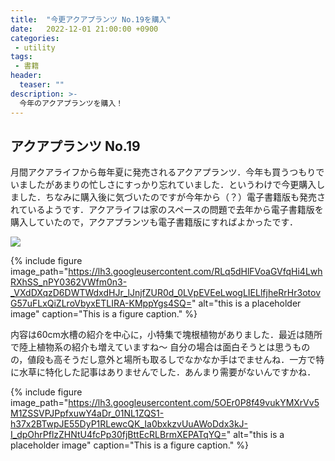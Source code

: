 ```yaml
---
title:  "今更アクアプランツ No.19を購入"
date:   2022-12-01 21:00:00 +0900
categories: 
 - utility
tags:
 - 書籍
header:
  teaser: ""
description: >-
  今年のアクアプランツを購入！
---
```


## アクアプランツ No.19

月間アクアライフから毎年夏に発売されるアクアプランツ．今年も買うつもりでいましたがあまりの忙しさにすっかり忘れていました．というわけで今更購入しました．ちなみに購入後に気づいたのですが今年から（？）電子書籍版も発売されているようです．アクアライフは家のスペースの問題で去年から電子書籍版を購入していたので，アクアプランツも電子書籍版にすればよかったです．

<a href="https://lh3.googleusercontent.com/RLq5dHlFVoaGVfqHi4LwhRXhSS_nPY0362VWfm0n3-_VXdDXqzD6DWTWdxdHJr_lJnjfZUR0d_0LVpEVEeLwogLIELlfjheRrHr3otovG57uFLxQiZLroVbyxETLIRA-KMppYgs4SQ=w2400?source=screenshot.guru"> <img src="https://lh3.googleusercontent.com/RLq5dHlFVoaGVfqHi4LwhRXhSS_nPY0362VWfm0n3-_VXdDXqzD6DWTWdxdHJr_lJnjfZUR0d_0LVpEVEeLwogLIELlfjheRrHr3otovG57uFLxQiZLroVbyxETLIRA-KMppYgs4SQ=w600-h315-p-k" /> </a>

{% include figure image_path="https://lh3.googleusercontent.com/RLq5dHlFVoaGVfqHi4LwhRXhSS_nPY0362VWfm0n3-_VXdDXqzD6DWTWdxdHJr_lJnjfZUR0d_0LVpEVEeLwogLIELlfjheRrHr3otovG57uFLxQiZLroVbyxETLIRA-KMppYgs4SQ=" alt="this is a placeholder image" caption="This is a figure caption." %}


内容は60cm水槽の紹介を中心に，小特集で塊根植物がありました．最近は随所で陸上植物系の紹介も増えていますね〜 自分の場合は面白そうとは思うものの，値段も高そうだし意外と場所も取るしでなかなか手はでませんね．一方で特に水草に特化した記事はありませんでした．あんまり需要がないんですかね．

{% include figure image_path="https://lh3.googleusercontent.com/5OEr0P8f49vukYMXrVv5M1ZSSVPJPpfxuwY4aDr_01NL1ZQS1-h37x2BTwpJE55DyP1RLewcQK_Ia0bxkzvUuAWoDdx3kJ-I_dpOhrPflzZHNtU4fcPp30fjBttEcRLBrmXEPATqYQ=" alt="this is a placeholder image" caption="This is a figure caption." %}







